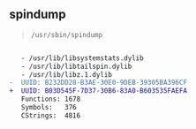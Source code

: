 ## spindump

> `/usr/sbin/spindump`

```diff

   - /usr/lib/libsystemstats.dylib
   - /usr/lib/libtailspin.dylib
   - /usr/lib/libz.1.dylib
-  UUID: B232DD28-B3AE-30E0-9DEB-39305BA396CF
+  UUID: B03D545F-7D37-30B6-83A0-B603535FAEFA
   Functions: 1678
   Symbols:   376
   CStrings:  4816

```
